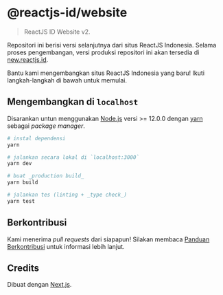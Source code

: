 # @reactjs-id/website

> ReactJS ID Website v2.

Repositori ini berisi versi selanjutnya dari situs ReactJS Indonesia. Selama proses pengembangan, versi produksi repositori ini akan tersedia di [new.reactjs.id](https://new.reactjs.id/).

Bantu kami mengembangkan situs ReactJS Indonesia yang baru! Ikuti langkah-langkah di bawah untuk memulai.

## Mengembangkan di `localhost`

Disarankan untun menggunakan [Node.js](https://nodejs.org/en/) versi >= 12.0.0 dengan [yarn](https://yarnpkg.com/) sebagai _package manager_.

```bash
# instal dependensi
yarn

# jalankan secara lokal di `localhost:3000`
yarn dev

# buat _production build_
yarn build

# jalankan tes (linting + _type check_)
yarn test
```

## Berkontribusi

Kami menerima _pull requests_ dari siapapun! Silakan membaca [Panduan Berkontribusi](CONTRIBUTING.md) untuk informasi lebih lanjut.

## Credits

Dibuat dengan [Next.js](https://nextjs.org/).
